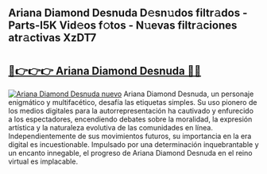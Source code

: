 ## Ariana Diamond Desnuda D𝚎sn𝚞dos filtr𝚊dos - Parts-I5K Vid𝚎os f𝚘tos - N𝚞evas filtr𝚊ciones atr𝚊ctivas XzDT7

# <h2><a href="http://mbdhrd5.tromn.icu/?c=Ariana+Diamond+Desnuda">🔗👉👉👉 Ariana Diamond Desnuda 🔗🔗</a></h2>

[![Ariana Diamond Desnuda nuevo](https://i.imgur.com/pEAQMta.gif)](http://mbdhrd5.tromn.icu/?c=Ariana+Diamond+Desnuda)
Ariana Diamond Desnuda, un personaje enigmático y multifacético, desafía las etiquetas simples. Su uso pionero de los medios digitales para la autorrepresentación ha cautivado y enfurecido a los espectadores, encendiendo debates sobre la moralidad, la expresión artística y la naturaleza evolutiva de las comunidades en línea. Independientemente de sus movimientos futuros, su importancia en la era digital es incuestionable. Impulsado por una determinación inquebrantable y un encanto innegable, el progreso de Ariana Diamond Desnuda en el reino virtual es implacable.
